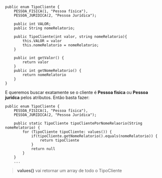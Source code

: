 ```
public enum TipoCliente {
	PESSOA_FISICA(1, "Pessoa física"),
	PESSOA_JURIDICA(2, "Pessoa Jurídica");

	public int VALOR;
	public String nomeRelatorio;

	public TipoCliente(int valor, string nomeRelatorio){
		this.VALOR = valor
		this.nomeRelatorio = nomeRelatorio;
	}

	public int getValor() {
		return valor
	}
	public int getNomeRelatorio() {
		return nomeRelatorio
	}
}

```

E queremos buscar exatamente se o cliente é **Pessoa fisica** ou **Pessoa juridca**  pelos atributos. Então basta fazer: 

```
public enum TipoCliente {
	PESSOA_FISICA(1, "Pessoa física"),
	PESSOA_JURIDICA(2, "Pessoa Jurídica");

	public static TipoCliente tipoClientePorNomeRelaorio(String nomeRelatorio) {
		for (TipoCliente tipoCliente: values()) {
			if(tipoCliente.getNomeRelatorio().equals(nomeRelatorio)) {
				return tipoCliente
			}
			return null
		}
	}
	...

```

> **values()** vai retornar um array de todo o TipoCliente
